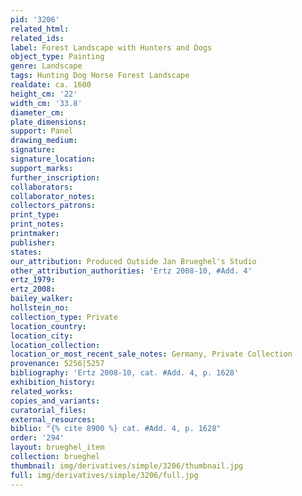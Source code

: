 ```yaml
---
pid: '3206'
related_html: 
related_ids: 
label: Forest Landscape with Hunters and Dogs
object_type: Painting
genre: Landscape
tags: Hunting Dog Horse Forest Landscape
realdate: ca. 1600
height_cm: '22'
width_cm: '33.8'
diameter_cm: 
plate_dimensions: 
support: Panel
drawing_medium: 
signature: 
signature_location: 
support_marks: 
further_inscription: 
collaborators: 
collaborator_notes: 
collectors_patrons: 
print_type: 
print_notes: 
printmaker: 
publisher: 
states: 
our_attribution: Produced Outside Jan Brueghel's Studio
other_attribution_authorities: 'Ertz 2008-10, #Add. 4'
ertz_1979: 
ertz_2008: 
bailey_walker: 
hollstein_no: 
collection_type: Private
location_country: 
location_city: 
location_collection: 
location_or_most_recent_sale_notes: Germany, Private Collection
provenance: 5256|5257
bibliography: 'Ertz 2008-10, cat. #Add. 4, p. 1628'
exhibition_history: 
related_works: 
copies_and_variants: 
curatorial_files: 
external_resources: 
biblio: "{% cite 8900 %} cat. #Add. 4, p. 1628"
order: '294'
layout: brueghel_item
collection: brueghel
thumbnail: img/derivatives/simple/3206/thumbnail.jpg
full: img/derivatives/simple/3206/full.jpg
---
```

